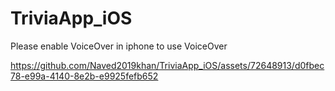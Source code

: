 # TriviaApp_iOS
Please enable VoiceOver in iphone to use VoiceOver


https://github.com/Naved2019khan/TriviaApp_iOS/assets/72648913/d0fbec78-e99a-4140-8e2b-e9925fefb652

